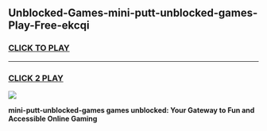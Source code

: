 
## Unblocked-Games-mini-putt-unblocked-games-Play-Free-ekcqi
<h3>
<a href="https://premium76.site?title=mini-putt-unblocked-games&ref=10A">CLICK TO PLAY</a></h3>
<hr>

<h3>
<a href="https://premium76.site?title=mini-putt-unblocked-games&ref=10A">CLICK 2 PLAY</a>
  
</h3>

<a href="https://premium76.site?title=mini-putt-unblocked-games&ref=10A"><img src="https://clearcache.store/games.png"></a>


**mini-putt-unblocked-games games unblocked: Your Gateway to Fun and Accessible Online Gaming**

